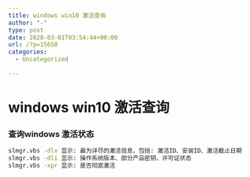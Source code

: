 ```yaml
---
title: windows win10 激活查询
author: "-"
type: post
date: 2020-03-01T03:54:44+00:00
url: /?p=15658
categories:
  - Uncategorized

---
```

# windows win10 激活查询
### 查询windows 激活状态

```bash
slmgr.vbs -dlv 显示: 最为详尽的激活信息，包括: 激活ID、安装ID、激活截止日期
slmgr.vbs -dli 显示: 操作系统版本、部分产品密钥、许可证状态
slmgr.vbs -xpr 显示: 是否彻底激活
```